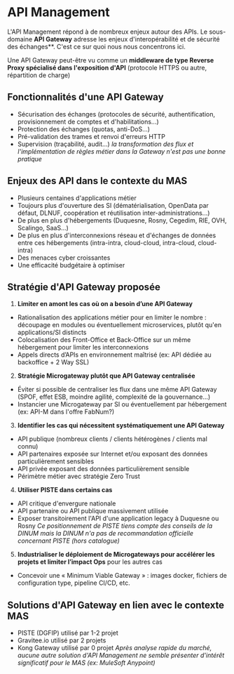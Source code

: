 # API Management
L'API Management répond à de nombreux enjeux autour des APIs. Le sous-domaine **API Gateway** adresse les enjeux d'interopérabilité et de sécurité des échanges**. C'est ce sur quoi nous nous concentrons ici.

Une API Gateway peut-être vu comme un **middleware de type Reverse Proxy spécialisé dans l'exposition d'API** (protocole HTTPS ou autre, répartition de charge)

## Fonctionnalités d'une API Gateway
- Sécurisation des échanges (protocoles de sécurité, authentification, provisionnement de comptes et d'habilitations...)
- Protection des échanges (quotas, anti-DoS...)
- Pré-validation des trames et renvoi d'erreurs HTTP
- Supervision (traçabilité, audit...)
_la transformation des flux et l'implémentation de règles métier dans la Gateway n'est pas une bonne pratique_

## Enjeux des API dans le contexte du MAS
- Plusieurs centaines d'applications métier
- Toujours plus d'ouverture des SI (dématérialisation, OpenData par défaut, DLNUF, coopération et réutilisation inter-administrations...)
- De plus en plus d'hébergements (Duquesne, Rosny, Cegedim, RIE, OVH, Scalingo, SaaS...)
- De plus en plus d'interconnexions réseau et d'échanges de données entre ces hébergements (intra-intra, cloud-cloud, intra-cloud, cloud-intra)
- Des menaces cyber croissantes
- Une efficacité budgétaire à optimiser

## Stratégie d'API Gateway proposée
1. **Limiter en amont les cas où on a besoin d’une API Gateway**
- Rationalisation des applications métier pour en limiter le nombre : découpage en modules ou éventuellement microservices, plutôt qu'en applications/SI distincts
- Colocalisation des Front-Office et Back-Office sur un même hébergement pour limiter les interconnexions
- Appels directs d’APIs en environnement maîtrisé (ex: API dédiée au backoffice + 2 Way SSL)
2. **Stratégie Microgateway plutôt que API Gateway centralisée**
- Éviter si possible de centraliser les flux dans une même API Gateway (SPOF, effet ESB, moindre agilité, complexité de la gouvernance...)
- Instancier une Microgateway par SI ou éventuellement par hébergement (ex: API-M dans l'offre FabNum?)
3. **Identifier les cas qui nécessitent systématiquement une API Gateway**
- API publique (nombreux clients / clients hétérogènes / clients mal connu)
- API partenaires exposée sur Internet et/ou exposant des données particulièrement sensibles
- API privée exposant des données particulièrement sensible
- Périmètre métier avec stratégie Zero Trust
4. **Utiliser PISTE dans certains cas**
- API critique d'envergure nationale
- API partenaire ou API publique massivement utilisée
- Exposer transitoirement l'API d'une application legacy à Duquesne ou Rosny
_Ce positionnement de PISTE tiens compte des conseils de la DINUM mais la DINUM n'a pas de recommandation officielle concernant PISTE (hors catalogue)_
5. **Industrialiser le déploiement de Microgateways pour accélérer les projets et limiter l’impact Ops** pour les autres cas
- Concevoir une « Minimum Viable Gateway » : images docker, fichiers de configuration type, pipeline CI/CD, etc.

## Solutions d'API Gateway en lien avec le contexte MAS
- PISTE (DGFIP) utilisé par 1-2 projet
- Gravitee.io utilisé par 2 projets
- Kong Gateway utilisé par 0 projet
_Après analyse rapide du marché, aucune autre solution d'API Management ne semble présenter d'intérêt significatif pour le MAS (ex: MuleSoft Anypoint)_
